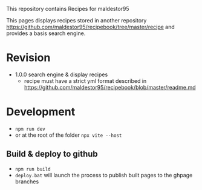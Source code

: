 This repository contains Recipes for maldestor95


This pages displays recipes stored in another repository https://github.com/maldestor95/recipebook/tree/master/recipe  and provides a  basis search engine.

# Revision
* 1.0.0  search engine & display recipes
  * recipe must have a strict yml format described in https://github.com/maldestor95/recipebook/blob/master/readme.md

# Development  
*  `npm run dev` 
*  or at the root of the folder `npx vite --host`

## Build & deploy to github
* `npm run build`
* `deploy.bat` will  launch the process to publish built pages to the ghpage branches


